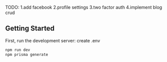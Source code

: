 TODO:
1.add facebook
2.profile settings
3.two factor auth
4.implement blog crud


## Getting Started

First, run the development server:
create .env
```bash
npm run dev
npm prisma generate

